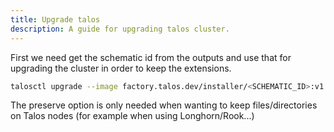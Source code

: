```yaml
---
title: Upgrade talos
description: A guide for upgrading talos cluster.
---
```

First we need get the schematic id from the outputs and use that for upgrading the cluster in order to keep the extensions. 
```bash
talosctl upgrade --image factory.talos.dev/installer/<SCHEMATIC_ID>:v1.9.3 --preserve
```
The preserve option is only needed when wanting to keep files/directories on Talos nodes (for example when using Longhorn/Rook...)